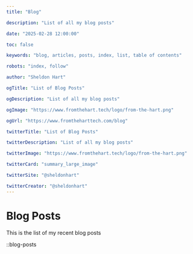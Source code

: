 ```yaml
---
title: "Blog"

description: "List of all my blog posts"

date: "2025-02-28 12:00:00"

toc: false

keywords: "blog, articles, posts, index, list, table of contents"

robots: "index, follow"

author: "Sheldon Hart"

ogTitle: "List of Blog Posts"

ogDescription: "List of all my blog posts"

ogImage: "https://www.fromthehart.tech/logo/from-the-hart.png"

ogUrl: "https://www.fromtheharttech.com/blog"

twitterTitle: "List of Blog Posts"

twitterDescription: "List of all my blog posts"

twitterImage: "https://www.fromthehart.tech/logo/from-the-hart.png"

twitterCard: "summary_large_image"

twitterSite: "@sheldonhart"

twitterCreator: "@sheldonhart"
---
```


# Blog Posts

This is the list of my recent blog posts

::blog-posts
